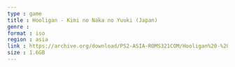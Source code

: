 ```yaml
---
type : game
title : Hooligan - Kimi no Naka no Yuuki (Japan)
genre : 
format : iso
region : asia
link : https://archive.org/download/PS2-ASIA-ROMS321COM/Hooligan%20-%20Kimi%20no%20Naka%20no%20Yuuki%20%28Japan%29.7z
size : 1.6GB
---
```

